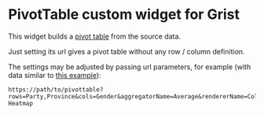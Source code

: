 # PivotTable custom widget for Grist

This widget builds a [pivot table](https://pivottable.js.org/examples/) from the source data.

Just setting its url gives a pivot table without any row / column definition.

The settings may be adjusted by passing url parameters, for example (with data similar to [this example](https://pivottable.js.org/examples/mps_agg.html)):

```
https://path/to/pivottable?rows=Party,Province&cols=Gender&aggregatorName=Average&rendererName=Col Heatmap
```